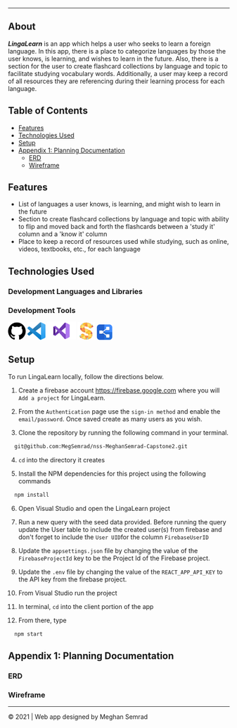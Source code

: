 ---
## About 
***LingaLearn*** is an app which helps a user who seeks to learn a foreign language. In this app, there is a place to categorize languages by those the user knows, is learning, and wishes to learn in the future. Also, there is a section for the user to create flashcard collections by language and topic to facilitate studying vocabulary words. Additionally, a user may keep a record of all resources they are referencing during their learning process for each language.  



## Table of Contents
  * [Features](#features)
  * [Technologies Used](#technologies-used)
  * [Setup](#setup)
  * [Appendix 1: Planning Documentation](#appendix-1-planning-documentation)
    * [ERD](#erd)
    * [Wireframe](#wireframe)



## Features
* List of languages a user knows, is learning, and might wish to learn in the future
* Section to create flashcard collections by language and topic with ability to flip and moved back and forth the flashcards between a 'study it' column and a 'know it' column 
* Place to keep a record of resources used while studying, such as online, videos, textbooks, etc., for each language 



## Technologies Used
  ### Development Languages and Libraries


  ### Development Tools
   <img src="./client/linga-learn/src/images/githublogo.png" width="8%"></img> <img src="./client/linga-learn/src/images/visualstudiocodelogo.png" width="8%"></img> <img src="./client/linga-learn/src/images/visualstudiologo.png" width="13%"></img> <img src="./client/linga-learn/src/images/sketchboard.jpg" width="8%"></img> <img src="./client/linga-learn/src/images/dbdiagram.png" width="7%"></img>     




## Setup
  To run LingaLearn locally, follow the directions below.
  
  1. Create a firebase account <Link>https://firebase.google.com</Link> where you will `Add a project` for LingaLearn.
  
  2. From the `Authentication` page use the `sign-in method` and enable the `email/password`. Once saved create as many users as you wish. 

  3. Clone the repository by running the following command in your terminal.
  ```sh
    git@github.com:MegSemrad/nss-MeghanSemrad-Capstone2.git
  ```
  4. `cd` into the directory it creates

  5. Install the NPM dependencies for this project using the following commands
  ```sh
    npm install
  ```
  
  6. Open Visual Studio and open the LingaLearn project 
  
  7. Run a new query with the seed data provided. Before running the query update the User table to include the created user(s) from firebase and don't forget to include the `User UID`for the column `FirebaseUserID`
  
  8. Update the `appsettings.json` file by changing the value of the `FirebaseProjectId` key to be the Project Id of the Firebase project.
  
  9. Update the `.env` file by changing the value of the `REACT_APP_API_KEY` to the API key from the firebase project.
  
  10. From Visual Studio run the project
  
  11. In terminal, `cd` into the client portion of the app

  11. From there, type
  ```sh
    npm start
  ```
  
  
## Appendix 1: Planning Documentation
 ### ERD

 
  ### Wireframe

 
 _____________________________________
&copy; 2021   | Web app designed by Meghan Semrad
